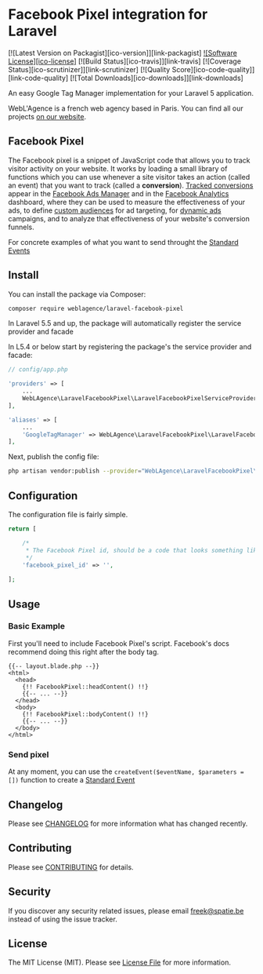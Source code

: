# Facebook Pixel integration for Laravel

[![Latest Version on Packagist][ico-version]][link-packagist]
[![Software License][ico-license]](LICENSE.md)
[![Build Status][ico-travis]][link-travis]
[![Coverage Status][ico-scrutinizer]][link-scrutinizer]
[![Quality Score][ico-code-quality]][link-code-quality]
[![Total Downloads][ico-downloads]][link-downloads]

An easy Google Tag Manager implementation for your Laravel 5 application.

WebL'Agence is a french web agency based in Paris. You can find all our projects [on our website](https://weblagence.com).

## Facebook Pixel

The Facebook pixel is a snippet of JavaScript code that allows you to track visitor activity on your website. It works by loading a small library of functions which you can use whenever a site visitor takes an action (called an event) that you want to track (called a **conversion**). [Tracked conversions](https://developers.facebook.com/docs/facebook-pixel/implementation/conversion-tracking) appear in the [Facebook Ads Manager](https://www.facebook.com/adsmanager) and in the [Facebook Analytics](https://business.facebook.com/analytics) dashboard, where they can be used to measure the effectiveness of your ads, to define [custom audiences](https://developers.facebook.com/docs/facebook-pixel/implementation/custom-audiences) for ad targeting, for [dynamic ads](https://developers.facebook.com/docs/facebook-pixel/implementation/dynamic-ads) campaigns, and to analyze that effectiveness of your website's conversion funnels.

For concrete examples of what you want to send throught the [Standard Events](https://developers.facebook.com/docs/facebook-pixel/reference#events)

## Install

You can install the package via Composer:

```bash
composer require weblagence/laravel-facebook-pixel
```

In Laravel 5.5 and up, the package will automatically register the service provider and facade

In L5.4 or below start by registering the package's the service provider and facade:

```php
// config/app.php

'providers' => [
    ...
    WebLAgence\LaravelFacebookPixel\LaravelFacebookPixelServiceProvider::class,
],

'aliases' => [
    ...
    'GoogleTagManager' => WebLAgence\LaravelFacebookPixel\LaravelFacebookPixelFacade::class,
],
```

Next, publish the config file:

```bash
php artisan vendor:publish --provider="WebLAgence\LaravelFacebookPixel\LaravelFacebookPixelServiceProvider" --tag="config"
```

## Configuration

The configuration file is fairly simple.

```php
return [

    /*
     * The Facebook Pixel id, should be a code that looks something like "XXXXXXXXXXXXXXXX".
     */
    'facebook_pixel_id' => '',
   
];

```

## Usage

### Basic Example

First you'll need to include Facebook Pixel's script. Facebook's docs recommend doing this right after the body tag.

```
{{-- layout.blade.php --}}
<html>
  <head>
    {!! FacebookPixel::headContent() !!}
    {{-- ... --}}
  </head>
  <body>
    {!! FacebookPixel::bodyContent() !!}
    {{-- ... --}}
  </body>
</html>
```

### Send pixel

At any moment, you can use the `createEvent($eventName, $parameters = [])` function to create a [Standard Event](https://developers.facebook.com/docs/facebook-pixel/reference#events)

## Changelog

Please see [CHANGELOG](CHANGELOG.md) for more information what has changed recently.

## Contributing

Please see [CONTRIBUTING](CONTRIBUTING.md) for details.

## Security

If you discover any security related issues, please email freek@spatie.be instead of using the issue tracker.

## License

The MIT License (MIT). Please see [License File](LICENSE.md) for more information.
